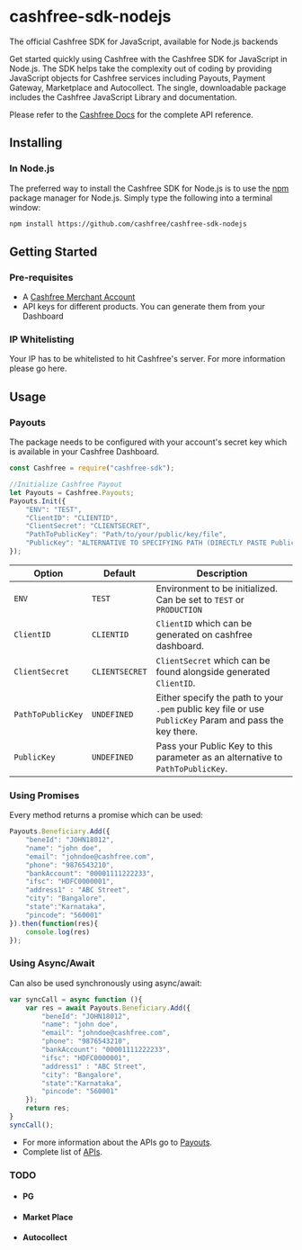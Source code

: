 # cashfree-sdk-nodejs

The official Cashfree SDK for JavaScript, available for Node.js backends

Get started quickly using Cashfree with the Cashfree SDK for JavaScript in Node.js. The SDK helps take the complexity out of coding by providing JavaScript objects for Cashfree services including Payouts, Payment Gateway, Marketplace and Autocollect. The single, downloadable package includes the Cashfree JavaScript Library and documentation.

Please refer to the [Cashfree Docs](https://docs.cashfree.com/docs/)  for the complete API reference.

## Installing
### In Node.js

The preferred way to install the Cashfree SDK for Node.js is to use the [npm](http://npmjs.org) package manager for Node.js. Simply type the following into a terminal window:
```sh
npm install https://github.com/cashfree/cashfree-sdk-nodejs
```

## Getting Started
### Pre-requisites
  - A [Cashfree Merchant Account](https://merchant.cashfree.com/merchant/sign-up)
  - API keys for different products. You can generate them from your Dashboard
### IP Whitelisting
Your IP has to be whitelisted to hit Cashfree's server. For more information please go here.
## Usage
### Payouts
The package needs to be configured with your account's secret key which is available in your Cashfree Dashboard.
```js
const Cashfree = require("cashfree-sdk");

//Initialize Cashfree Payout
let Payouts = Cashfree.Payouts;
Payouts.Init({
	"ENV": "TEST", 
	"ClientID": "CLIENTID",
	"ClientSecret": "CLIENTSECRET",
	"PathToPublicKey": "Path/to/your/public/key/file",
    "PublicKey": "ALTERNATIVE TO SPECIFYING PATH (DIRECTLY PASTE PublicKey)"
});
```
| Option              | Default                       | Description                                                                           |
| ------------------- | ----------------------------- | ------------------------------------------------------------------------------------- |
| `ENV`        | `TEST`                        | Environment to be initialized. Can be set to `TEST` or `PRODUCTION` |
| `ClientID` | `CLIENTID`                             | `ClientID` which can be generated on cashfree dashboard.                  |
| `ClientSecret`         | `CLIENTSECRET`                        | `ClientSecret` which can be found alongside generated `ClientID`.                        |
| `PathToPublicKey`         | `UNDEFINED`                        | Either specify the path to your `.pem` public key file or use `PublicKey` Param and pass the key there.                        |
| `PublicKey`         | `UNDEFINED`                        | Pass your Public Key to this parameter as an alternative to `PathToPublicKey`.                        |

### Using Promises
Every method returns a promise which can be used:
```js
Payouts.Beneficiary.Add({
	"beneId": "JOHN18012", 
	"name": "john doe",
	"email": "johndoe@cashfree.com", 
	"phone": "9876543210", 
	"bankAccount": "00001111222233", 
	"ifsc": "HDFC0000001", 
	"address1" : "ABC Street", 
	"city": "Bangalore", 
	"state":"Karnataka", 
	"pincode": "560001"
}).then(function(res){
	console.log(res)
});
```

### Using Async/Await
Can also be used synchronously using async/await:

```js
var syncCall = async function (){
	var res = await Payouts.Beneficiary.Add({
		"beneId": "JOHN18012", 
		"name": "john doe",
		"email": "johndoe@cashfree.com", 
		"phone": "9876543210", 
		"bankAccount": "00001111222233", 
		"ifsc": "HDFC0000001", 
		"address1" : "ABC Street", 
		"city": "Bangalore", 
		"state":"Karnataka", 
		"pincode": "560001"
	});
	return res;
}
syncCall();
```
- For more information about the APIs go to [Payouts](Payouts).
- Complete list of [APIs](https://docs.cashfree.com/docs/payout/guide/#fetch-beneficiary-id).
### TODO
- #### PG
- #### Market Place
- #### Autocollect
